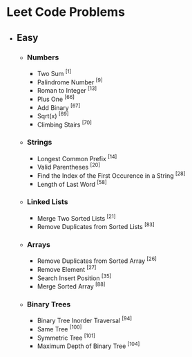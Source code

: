 # Leet Code Problems

- ## Easy ##
  - ### Numbers ###
    - Two Sum <sup>[1]</sup>
    - Palindrome Number <sup>[9]</sup>
    - Roman to Integer <sup>[13]</sup>
    - Plus One <sup>[66]</sup>
    - Add Binary <sup>[67]</sup>
    - Sqrt(x) <sup>[69]</sup>
    - Climbing Stairs <sup>[70]</sup>
  - ### Strings ###
    - Longest Common Prefix <sup>[14]</sup>
    - Valid Parentheses <sup>[20]</sup>
    - Find the Index of the First Occurence in a String <sup>[28]</sup>
    - Length of Last Word <sup>[58]</sup>
  - ### Linked Lists ###
    - Merge Two Sorted Lists <sup>[21]</sup>
    - Remove Duplicates from Sorted Lists <sup>[83]</sup>
  - ### Arrays ###
    - Remove Duplicates from Sorted Array <sup>[26]</sup>
    - Remove Element <sup>[27]</sup>
    - Search Insert Position <sup>[35]</sup>
    - Merge Sorted Array <sup>[88]</sup>
  - ### Binary Trees ###
    - Binary Tree Inorder Traversal <sup>[94]</sup>
    - Same Tree <sup>[100]</sup>
    - Symmetric Tree <sup>[101]</sup>
    - Maximum Depth of Binary Tree <sup>[104]</sup>
